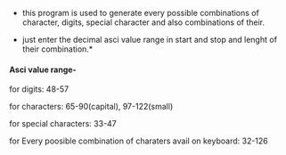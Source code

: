 
* this program is used to generate every possible combinations of character, digits, special character and also combinations of their.

* just enter the decimal asci value range in start and stop and lenght of their combination.*


#### Asci value range-
for digits: 48-57

for characters: 65-90(capital), 97-122(small)

for special characters: 33-47

for Every poosible combination of charaters avail on keyboard: 32-126
